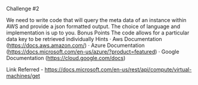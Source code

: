 Challenge #2

We need to write code that will query the meta data of an instance within AWS and provide a json formatted output. The choice of language and implementation is up to you. Bonus Points The code allows for a particular data key to be retrieved individually Hints · Aws Documentation (https://docs.aws.amazon.com/) · Azure Documentation (https://docs.microsoft.com/en-us/azure/?product=featured) · Google Documentation (https://cloud.google.com/docs)

Link Referred - https://docs.microsoft.com/en-us/rest/api/compute/virtual-machines/get
